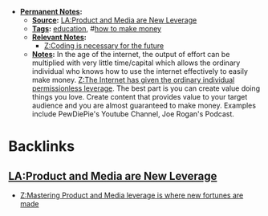 - **[Permanent Notes](<Permanent Notes.md>):**
    - **[Source](<Source.md>):** [LA:Product and Media are New Leverage](<LA:Product and Media are New Leverage.md>)
    - **[Tags](<Tags.md>):** [education](<education.md>), #[how to make money](<how to make money.md>)
    - **[Relevant Notes](<Relevant Notes.md>):**
        - [Z:Coding is necessary for the future](<Z:Coding is necessary for the future.md>)
    - **[Notes](<Notes.md>):**
        In the age of the internet, the output of effort can be multiplied with very little time/capital which allows the ordinary individual who knows how to use the internet effectively to easily make money. [Z:The Internet has given the ordinary individual permissionless leverage](<Z:The Internet has given the ordinary individual permissionless leverage.md>). The best part is you can create value doing things you love. Create content that provides value to your target audience and you are almost guaranteed to make money. 
        Examples include PewDiePie's Youtube Channel, Joe Rogan's Podcast.

# Backlinks
## [LA:Product and Media are New Leverage](<LA:Product and Media are New Leverage.md>)
- [Z:Mastering Product and Media leverage is where new fortunes are made](<Z:Mastering Product and Media leverage is where new fortunes are made.md>)

